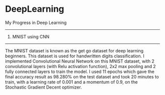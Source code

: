 # DeepLearning
My Progress in Deep Learning


----------------------------
1. MNIST using CNN
----------------------------
The MNIST dataset is known as the get go dataset for deep learning beginners. This dataset is used for handwritten digits classification. I implemented Convolutional Neural Network on this MNIST dataset, with 2 convolutional layers (with Relu activation function), 2x2 max pooling and 2 fully connected layers to train the model. I used 11 epochs which gave the final accuracy result as 98.280% on the test dataset and took 20 minutes to train, with a learning rate of 0.001 and a momentum of 0.9, on the Stochastic Gradient Decent optimizer. 
